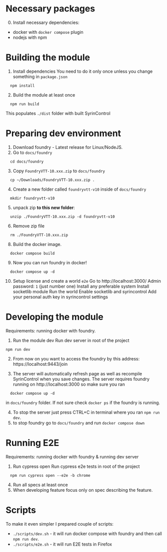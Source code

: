 # Necessary packages

0. Install necessary dependencies:

- docker with `docker compose` plugin
- nodejs with npm

# Building the module

1. Install dependencies
   You need to do it only once unless you change something in `package.json`

```
  npm install
```

2. Build the module at least once

```
  npm run build
```

This populates `./dist` folder with built SyrinControl

# Preparing dev environment

1. Download foundry - Latest release for Linux/NodeJS.
2. Go to `docs/foundry`

```
  cd docs/foundry
```

3. Copy `FoundryVTT-10.xxx.zip` to `docs/foundry`

```
  cp ~/Downloads/FoundryVTT-10.xxx.zip .
```

4. Create a new folder called `foundryvtt-v10` inside of `docs/foundry`

```
  mkdir foundryvtt-v10
```

5. unpack zip **to this new folder**:

```
  unzip ./FoundryVTT-10.xxx.zip -d foundryvtt-v10
```

6. Remove zip file

```
  rm ./FoundryVTT-10.xxx.zip
```

8. Build the docker image.

```
  docker compose build
```

9. Now you can run foundry in docker!

```
  docker compose up -d
```

10. Setup license and create a world `e2e`
    Go to http://localhost:3000/
    Admin password: `1` (just number one)
    Install any preferable system
    Install socketlib module
    Run the world
    Enable socketlib and syrincontrol
    Add your personal auth key in syrincontrol settings

# Developing the module

Requirements: running docker with foundry.

1. Run the module dev
   Run dev server in root of the project

```
npm run dev
```

2. From now on you want to access the foundry by this address:
   https://localhost:9443/join

3. The server will automatically refresh page as well as recompile SyrinControl when you save changes.
   The server requires foundry running on http://localhost:3000 so make sure you ran

```
  docker compose up -d
```

in `docs/foundry` folder.
If not sure check `docker ps` if the foundry is running.

4. To stop the server just press CTRL+C in terminal where you ran `npm run dev`.
5. to stop foundry go to `docs/foundry` and run `docker compose down`

# Running E2E

Requirements: running docker with foundry & running dev server

1. Run cypress open
   Run cypress e2e tests in root of the project

```
  npm run cypress open --e2e -b chrome
```

4. Run all specs at least once
5. When developing feature focus only on spec describing the feature.

# Scripts

To make it even simpler I prepared couple of scripts:

- `./scripts/dev.sh` - it will run docker compose with foundry and then call `npm run dev`.
- `./scripts/e2e.sh` - it will run E2E tests in Firefox
